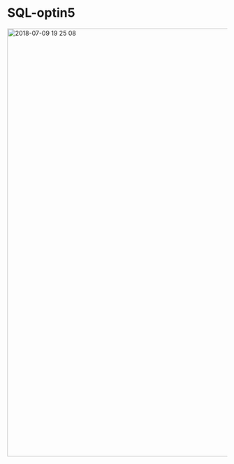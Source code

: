 # SQL-optin5

<img width="980" alt="2018-07-09 19 25 08" src="https://user-images.githubusercontent.com/28942665/42445346-d6beff04-83ad-11e8-9838-7d22c801f5a1.png">
